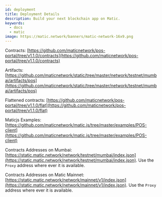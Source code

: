 ```yaml
---
id: deployment
title: Deployment Details
description: Build your next blockchain app on Matic.
keywords:
  - docs
  - matic
image: https://matic.network/banners/matic-network-16x9.png
---
```


Contracts: [https://github.com/maticnetwork/pos-portal/tree/v1.1.0/contracts](https://github.com/maticnetwork/pos-portal/tree/v1.1.0/contracts)

Artifacts: [https://github.com/maticnetwork/static/tree/master/network/testnet/mumbai/artifacts/pos](https://github.com/maticnetwork/static/tree/master/network/testnet/mumbai/artifacts/pos)

Flattened contracts: [https://github.com/maticnetwork/pos-portal/tree/v1.1.0/flat](https://github.com/maticnetwork/pos-portal/tree/v1.1.0/flat)

Maticjs Examples: [https://github.com/maticnetwork/matic.js/tree/master/examples/POS-client](https://github.com/maticnetwork/matic.js/tree/master/examples/POS-client)

Contracts Addresses on Mumbai: [https://static.matic.network/network/testnet/mumbai/index.json](https://static.matic.network/network/testnet/mumbai/index.json). Use the `Proxy` address where ever it is available.

Contracts Addresses on Matic Mainnet: [https://static.matic.network/network/mainnet/v1/index.json](https://static.matic.network/network/mainnet/v1/index.json). Use the `Proxy` address where ever it is available.
